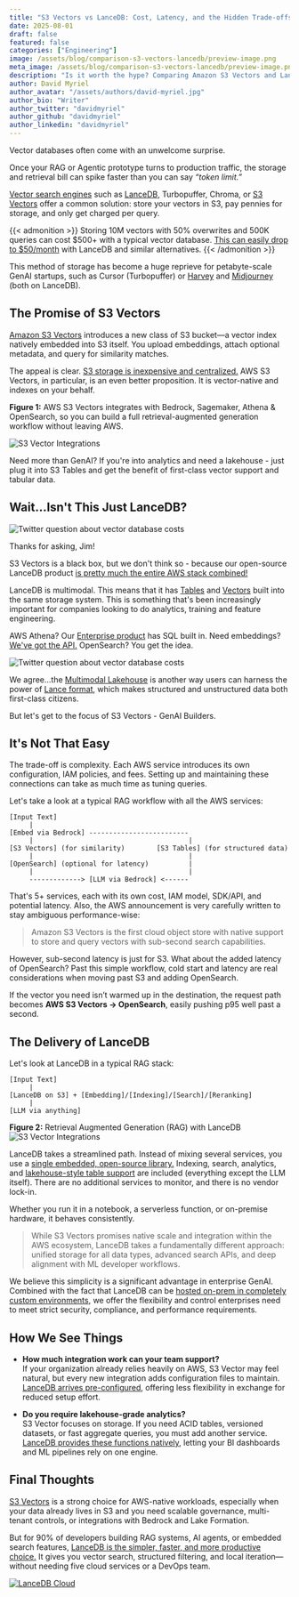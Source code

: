 ```yaml
---
title: "S3 Vectors vs LanceDB: Cost, Latency, and the Hidden Trade-offs"
date: 2025-08-01
draft: false
featured: false
categories: ["Engineering"]
image: /assets/blog/comparison-s3-vectors-lancedb/preview-image.png
meta_image: /assets/blog/comparison-s3-vectors-lancedb/preview-image.png
description: "Is it worth the hype? Comparing Amazon S3 Vectors and LanceDB for RAG and agentic systems."
author: David Myriel
author_avatar: "/assets/authors/david-myriel.jpg"
author_bio: "Writer"
author_twitter: "davidmyriel"
author_github: "davidmyriel"
author_linkedin: "davidmyriel"
---
```


Vector databases often come with an unwelcome surprise.

Once your RAG or Agentic prototype turns to production traffic, the storage and retrieval bill can spike faster than you can say *“token limit.”*

[Vector search engines](https://lancedb.com/docs/concepts/vector-search/) such as [LanceDB](https://lancedb.com), Turbopuffer, Chroma, or [S3 Vectors](https://aws.amazon.com/s3/features/vectors/) offer a common solution: store your vectors in S3, pay pennies for storage, and only get charged per query.

{{< admonition >}}
Storing 10M vectors with 50% overwrites and 500K queries can cost $500+ with a typical vector database.
[This can easily drop to $50/month](/pricing/) with LanceDB and similar alternatives.
{{< /admonition >}}

This method of storage has become a huge reprieve for petabyte-scale GenAI startups, such as Cursor (Turbopuffer) or [Harvey](https://www.harvey.ai/blog/enterprise-grade-rag-systems) and [Midjourney](https://www.midjourney.com/home) (both on LanceDB). 

## The Promise of S3 Vectors

[Amazon S3 Vectors](https://aws.amazon.com/blogs/aws/introducing-amazon-s3-vectors-first-cloud-storage-with-native-vector-support-at-scale/) introduces a new class of S3 bucket—a vector index natively embedded into S3 itself. You upload embeddings, attach optional metadata, and query for similarity matches.

The appeal is clear. [S3 storage is inexpensive and centralized.](/docs/concepts/storage/) AWS S3 Vectors, in particular, is an even better proposition. It is vector-native and indexes on your behalf.

**Figure 1:** AWS S3 Vectors integrates with Bedrock, Sagemaker, Athena & OpenSearch, so you can build a full retrieval-augmented generation workflow without leaving AWS. 

![S3 Vector Integrations](/assets/blog/comparison-s3-vectors-lancedb/s3-vector-integrations.png)

Need more than GenAI? If you're into analytics and need a lakehouse - just plug it into S3 Tables and get the benefit of first-class vector support and tabular data.

## Wait...Isn't This Just LanceDB?

![Twitter question about vector database costs](/assets/blog/comparison-s3-vectors-lancedb/twitter-question.png)

Thanks for asking, Jim!

S3 Vectors is a black box, but we don't think so - because our open-source LanceDB product [is pretty much the entire AWS stack combined!](/docs/overview/) 

LanceDB is multimodal. This means that it has [Tables](/docs/concepts/tables/) and [Vectors](/docs/concepts/vector-search/) built into the same storage system. This is something that's been increasingly important for companies looking to do analytics, training and feature engineering. 

AWS Athena? Our [Enterprise product](/docs/overview/enterprise/) has SQL built in. Need embeddings? [We've got the API.](/docs/guides/embedding/) OpenSearch? You get the idea.

![Twitter question about vector database costs](/assets/blog/comparison-s3-vectors-lancedb/s3-tables.png)

We agree...the [Multimodal Lakehouse](/docs/) is another way users can harness the power of [Lance format](https://lancedb.github.io/lance/), which makes structured and unstructured data both first-class citizens. 

But let's get to the focus of S3 Vectors - GenAI Builders.

## It's Not That Easy

The trade-off is complexity. Each AWS service introduces its own configuration, IAM policies, and fees. Setting up and maintaining these connections can take as much time as tuning queries.

Let's take a look at a typical RAG workflow with all the AWS services:

```
[Input Text]
     |
[Embed via Bedrock] -------------------------
     |                                       |
[S3 Vectors] (for similarity)        [S3 Tables] (for structured data)
     |                                       |
[OpenSearch] (optional for latency)          |
     |                                       |
     -------------> [LLM via Bedrock] <------
```
That's 5+ services, each with its own cost, IAM model, SDK/API, and potential latency. Also, the AWS announcement is very carefully written to stay ambiguous performance-wise:

> Amazon S3 Vectors is the first cloud object store with native support to store and query vectors with sub-second search capabilities.

However, sub-second latency is just for S3. What about the added latency of OpenSearch? Past this simple workflow, cold start and latency are real considerations when moving past S3 and adding OpenSearch. 

If the vector you need isn’t warmed up in the destination, the request path becomes **AWS S3 Vectors → OpenSearch**, easily pushing p95 well past a second.

## The Delivery of LanceDB

Let's look at LanceDB in a typical RAG stack:

```
[Input Text]
     |
[LanceDB on S3] + [Embedding]/[Indexing]/[Search]/[Reranking]
     |                                       
[LLM via anything]   
```
**Figure 2:** Retrieval Augmented Generation (RAG) with LanceDB
![S3 Vector Integrations](/assets/blog/comparison-s3-vectors-lancedb/lancedb-workflow.png)

LanceDB takes a streamlined path. Instead of mixing several services, you use a [single embedded, open-source library.](/docs/overview/) Indexing, search, analytics, and [lakehouse-style table support](/blog/multimodal-lakehouse/) are included (everything except the LLM itself). There are no additional services to monitor, and there is no vendor lock-in.

Whether you run it in a notebook, a serverless function, or on-premise hardware, it behaves consistently.

> While S3 Vectors promises native scale and integration within the AWS ecosystem, LanceDB takes a fundamentally different approach: unified storage for all data types, advanced search APIs, and deep alignment with ML developer workflows.

We believe this simplicity is a significant advantage in enterprise GenAI. Combined with the fact that LanceDB can be [hosted on-prem in completely custom environments](/docs/overview/enterprise/), we offer the flexibility and control enterprises need to meet strict security, compliance, and performance requirements.

## How We See Things

- **How much integration work can your team support?** </br>
If your organization already relies heavily on AWS, S3 Vector may feel natural, but every new integration adds configuration files to maintain. [LanceDB arrives pre-configured](/docs/overview/), offering less flexibility in exchange for reduced setup effort.

- **Do you require lakehouse-grade analytics?** </br>
S3 Vector focuses on storage. If you need ACID tables, versioned datasets, or fast aggregate queries, you must add another service. [LanceDB provides these functions natively](/blog/multimodal-lakehouse/), letting your BI dashboards and ML pipelines rely on one engine.

## Final Thoughts

[S3 Vectors](https://aws.amazon.com/s3/features/vectors/) is a strong choice for AWS-native workloads, especially when your data already lives in S3 and you need scalable governance, multi-tenant controls, or integrations with Bedrock and Lake Formation.

But for 90% of developers building RAG systems, AI agents, or embedded search features, [LanceDB is the simpler, faster, and more productive choice.](https://www.lancedb.com) It gives you vector search, structured filtering, and local iteration—without needing five cloud services or a DevOps team.

[![LanceDB Cloud](/assets/docs/main-cloud-cta.png)](https://accounts.lancedb.com/sign-up)





























